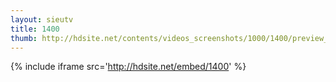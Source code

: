 ```yaml
---
layout: sieutv
title: 1400
thumb: http://hdsite.net/contents/videos_screenshots/1000/1400/preview_360p.mp4.jpg
---
```

{% include iframe src='http://hdsite.net/embed/1400' %}
 
